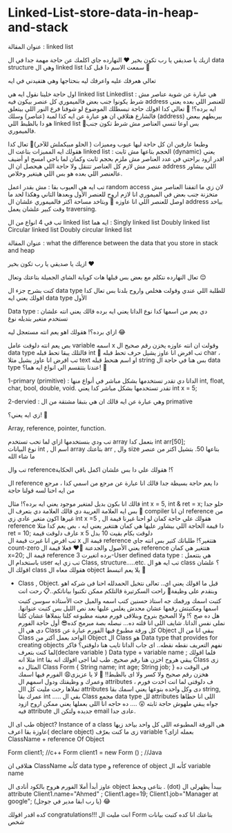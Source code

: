 # Linked-List-store-data-in-heap-and-stack
عنوان المقالة : linked list

ازيك يا صديقي يا رب تكون بخير ❤️
النهارده جاي اكلمك عن حاجة مهمة جدا في ال data structure وهي ال linked list
سمعت الاسم دا قبل كدا 🤔

تعالي هعرفك عليه واعرفك ليه بنحتاجها وهي هتفيدني في ايه

اول حاجة خلينا نقول ايه هي linked list 
Linkedlist : هي عبارة عن شوية عناصر مش شرط يكونوا جنب بعض فالميموري كل عنصر بيكون فيه address للعنصر اللي بعده 
يعني ايه برده؟! 🙂
تعالي كدا اقولك حاجة تبسطلك الموضوع لو شوفنا فرع النور اللي بيتعلق فالشارع هتلاقي ان هو عبارة عن ايه كذا لمبة (عناصر) وسلك (address) بيربطهم ببعض هو دا بالظبط اللي linked list 
🔵بس اوعا تنسي العناصر مش شرط تكون جنب فالميموري.

وطبعا عارفين ان كل حاجة ليها عيوب ومميزات ( الحلو مبيكملش للآخر)🥲
تعال كدا هقولك ايه المميزات بتاعت ال linked list :
الحجم بتاعها مش ثابت (dynamic) يعني اقدر ازود براحتي في عدد العناصر مش ملزم بحجم ثابت 
وكمان لما باجي امسح او أضيف عنصر مش لازم كل العناصر تتنقل ولا حاجة اللي هيحصل ان ال address اللي بيشاور عالعنصر اللي بعده هو بس اللي هيتغير وخلاص.

تب ايه هي العيوب بقا :
مش بقدر اعمل random access لان زي ما اتفقنا العناصر مش متخزنة جنب بعض في الميموري انا لازم اروح للعنصر الأول وبعدها التاني وهكذا لحد ما اوصل للعنصر اللي انا عاوزه 🙂
وبتاخد مساحة اكتر فالميموري علشان ال address 
بياخد وقت كبير علشان يعمل traversing. 

تب في 4 انواع من ال linked list ايه هما : 
Singly linked list 
Doubly linked list 
Circular linked list 
Doubly circular linked list



عنوان المقالة : what the difference between the data that you store in stack and heap 

ازيك يا صديقي يا رب تكون بخير ♥️

 تعال النهارده نتكلم مع بعض بس قبلها هات كوباية الشاي الجميلة بتاعتك وتعال 😌

كنت بشرح جزء ال data type للطلبة اللي عندي وقولت هخلص واروح بلدنا بس تعال كدا اقولك يعني ايه data type الأول 

Data type : دي يعم من اسمها كدا نوع الداتا يعني ايه برده قالك يعني انته علشان تستخدم متغير بتديله نوع 

ازاي برده؟! هقولك اهو يعم انته مستعجل ليه 😂

بص يعم انته دلوقت عامل variable اسمه x وقولت ان انته عاوزه يخزن رقم صحيح ال data type قالتلك يبقا تحط قبله int 🙂 
تب افرض انا عاوز يشيل حرف تحط قبله char ، تب افرض انا عاوز يشيل مثلا text او اسم  هنحط قبله string بس هنا في حاجة ال data type عندنا بتتقسم الي انواع ايه هما؟! 🤔

1-primary (primitive) : الداتا دي تقدر تستخدمها بشكل مباشر في أنواع منها 
int, float, char, bool, double, void. 
تقدر تستخدمها بشكل مباشر كدا يعني 
int x = 5; 

2-dervied : وهي عبارة عن ايه قالك ان هي بتبقا مشتقة من ال primative 

زي ايه يعني؟! 🤔

Array, reference, pointer, function. 

تب ودي بنستخدمها ازاي لما تحب تستخدم array بتعمل كدا 
int arr[50];  
نوع البيانات int , اسم ال array بتاعتك arr , وال size بتاعها 50. بتشيل اكتر من عنصر ما شاء الله 

تب وال reference؟! هقولك علي دا بس علشان اكمل باقي الحكاية 

ال reference دا يعم حاجة بسيطة جدا قالك انا عبارة عن مرجع من اسمي كدا ،  مرجع من ايه احنا لسه قولنا حاجة 

قالك انا بكون بديل لمتغير موجود يعني ايه برده؟! مثال 
int x = 5, int & ret = x;
حلو جدا 🥰
بس ايه العلامة الغريبة دي قالك العلامة دي بتعرف ال compiler ان انا reference من غيرها اكون متغير عادي زي int x =5 ,  هقولك علي حاجة  كمان لو احنا غيرنا قيمة ال reference دا قيمة الحاجة اللي بيشاور عليها هي كمان هتتغير يعني ايه ، بص يعم كدا مثلا 
ret = 10; 
عارف دلوقت قيمة x دلوقت بكام بقيت 10 بدل 5  
تب افرض انا غيرت قيمة ال x قيمة ال reference هتتغير؟! طلباتك كتير بس انته جاي count-zero يعني الأصول والجدعنة 🥰♥️
فعلا قيمة ال reference هتتغير هي كمان 
x=20; 
قيمة ال reference برده اتغيرت 
3-User defined data type :
هي بتتعمل باستخدام ال user تب زي ايه 
Class, structure.....etc.
تب ايه هو ال class ؟ علشان اقولك ال class هقولك معاه ال object يلا يعم اتبسط 🥰

- Class , Object. 
قبل ما اقولك يعني اي.. تعالى نتخيل الحمدلله احنا فى شركه اهو وبنقدم على وظيفة💼
راحت السكرتيرة قالتلكم ممكن تكتبوا بياناتكم..📋
رحت انت كتبت اسمك ورقمك
جه استاذ حسنين كتب اسمه والميل
جت الأستاذه سوسن كتبت اسمها ومكتبتش رقمها عشان محدش يغلس عليها بعد نص الليل بس كتبت عنوانها. 
هل ده صح ؟! ولا الصحيح بنروح وبنلاقى فورم معينه مطبوعه كلنا بنملاها عشان كلنا نملى نفس الداتا. 
شايف اللى انا قلته ده... نبصله بصة مبرمج كده😎
أول حاجة الفورم دى هي ال Class
كل ورقة مطبوع فيها الفورم عبارة عن Object
يبقي انا من ال Class الواحد بعمل أكتر من Object
  ال Class هو 
Data type that provides for creating objects
نفهم التعريف نقطه نقطه.. اى جاب الداتا تايب هنا دلوقتى؟
فاكر لما كنت بتعرف(declare variable ) 
Data type + variable name ; 
فلما اقولك مثلا انه int يبقي هروح اخزن هنا رقم صحيح.
طب لما اجى اقولك انه بقا Class زى المثال ده
Class Form {
String name;
int age;
String job;
} 
فى الوقت ده هخزن رقم صحيح ولا كسر ولا اى بالظبط!! 🤔
لا يا عزيزى😩
الفورم  فيها اسمك وعمرك  و وظيفتك ودول اسمهم ال attributes  ،
ف دلوقتى لما انت اخدت فورم تملاها رحت مليت كل اال attributes دى وكل واحده بنوعها
يعني اسمك بقا string, عمرك بقا int ..... 
بقي ال Class مجمع data type لل attributes اللى انا حطاها جواه يبقي ملهوش حاجة ثابته 😮 .... ده حاجه انا اللى بعملها يعني ممكن اروح ازود فيه attribute جديده ولتكن ال email عادى جدا. 

طب اى ال object?
Instance of a class
هى الورقة المطبوعه اللى كل واحد بياخد زيها
عاوزة بقا اعرف( declare object) زى ما كنت بعرّف variable بعمله ازاى؟ 
ClassName + reference Of Object

Form client1;         //c++
Form client1 = new Form () ;   //Java

هتلاقى ان ClassName كأنه data type
و reference of object كأنه ال variable name

عاوز أبدأ أملا الفورم
هروح بالكود أنادى ال object  بتاعى وبحط . (dot) بيبدأ يظهرلى ال attribute
Client1.name="Ahmed" ;
Client1.age=19;
Client1.job="Manager at google";
(يا رب ابقا مدير في جوجل) 😂

كده اقدر اقولك congratulations!!! انت مليت ال Form بتاعتك
انا كده كتبت بيانات شخص